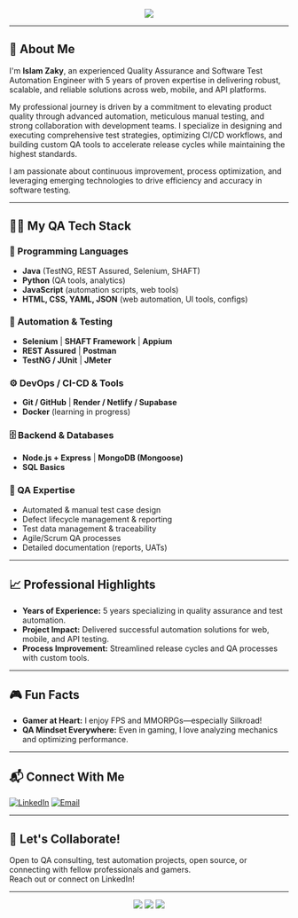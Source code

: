 <p align="center">
  <img src="https://readme-typing-svg.demolab.com?font=Fira+Code&duration=2500&pause=1000&color=2DE7E7&center=true&vCenter=true&width=600&lines=Hi+%F0%9F%91%8B%2C+I'm+Islam+Zaky+(@ieZaky)%21;Quality+Assurance+%7C+Test+Automation+%7C+Gamer+%7C+Full-stack+Enthusiast" />
</p>

---

## 🌟 About Me

I'm **Islam Zaky**, an experienced Quality Assurance and Software Test Automation Engineer with 5 years of proven expertise in delivering robust, scalable, and reliable solutions across web, mobile, and API platforms.

My professional journey is driven by a commitment to elevating product quality through advanced automation, meticulous manual testing, and strong collaboration with development teams. I specialize in designing and executing comprehensive test strategies, optimizing CI/CD workflows, and building custom QA tools to accelerate release cycles while maintaining the highest standards.

I am passionate about continuous improvement, process optimization, and leveraging emerging technologies to drive efficiency and accuracy in software testing.

---

## 🧑‍💻 My QA Tech Stack

### 🧠 Programming Languages
- **Java** (TestNG, REST Assured, Selenium, SHAFT)
- **Python** (QA tools, analytics)
- **JavaScript** (automation scripts, web tools)
- **HTML, CSS, YAML, JSON** (web automation, UI tools, configs)

### 🧩 Automation & Testing
- **Selenium** | **SHAFT Framework** | **Appium**
- **REST Assured** | **Postman**
- **TestNG / JUnit** | **JMeter**

### ⚙️ DevOps / CI-CD & Tools
- **Git / GitHub** | **Render / Netlify / Supabase**
- **Docker** (learning in progress)

### 🗄️ Backend & Databases
- **Node.js + Express** | **MongoDB (Mongoose)**
- **SQL Basics**

### 🧪 QA Expertise
- Automated & manual test case design
- Defect lifecycle management & reporting
- Test data management & traceability
- Agile/Scrum QA processes
- Detailed documentation (reports, UATs)

---

## 📈 Professional Highlights

- **Years of Experience:** 5 years specializing in quality assurance and test automation.
- **Project Impact:** Delivered successful automation solutions for web, mobile, and API testing.
- **Process Improvement:** Streamlined release cycles and QA processes with custom tools.

---

## 🎮 Fun Facts

- **Gamer at Heart:** I enjoy FPS and MMORPGs—especially Silkroad!
- **QA Mindset Everywhere:** Even in gaming, I love analyzing mechanics and optimizing performance.

---

## 📬 Connect With Me

[![LinkedIn](https://img.shields.io/badge/-LinkedIn-0A66C2?style=flat&logo=linkedin&logoColor=white)](https://www.linkedin.com/in/iezaky/)
[![Email](https://img.shields.io/badge/-Email-D14836?style=flat&logo=gmail&logoColor=white)](mailto:McEslam58@gmail.com)

---

## 🚀 Let's Collaborate!

Open to QA consulting, test automation projects, open source, or connecting with fellow professionals and gamers.  
Reach out or connect on LinkedIn!

---

<p align="center">
  <img src="https://github-readme-stats.vercel.app/api?username=ieZaky&show_icons=true&theme=radical" />
  <img src="https://github-readme-streak-stats.herokuapp.com/?user=ieZaky&theme=radical" />
  <img src="https://github-profile-summary-cards.vercel.app/api/cards/profile-details?username=ieZaky&theme=github_dark" />
</p>
